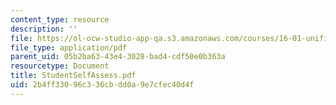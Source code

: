 ```yaml
---
content_type: resource
description: ''
file: https://ol-ocw-studio-app-qa.s3.amazonaws.com/courses/16-01-unified-engineering-i-ii-iii-iv-fall-2005-spring-2006/2b4ff33096c336cbdd0a9e7cfec40d4f_StudentSelfAssess.pdf
file_type: application/pdf
parent_uid: 05b2ba63-43e4-3028-bad4-cdf50e0b363a
resourcetype: Document
title: StudentSelfAssess.pdf
uid: 2b4ff330-96c3-36cb-dd0a-9e7cfec40d4f
---
```

